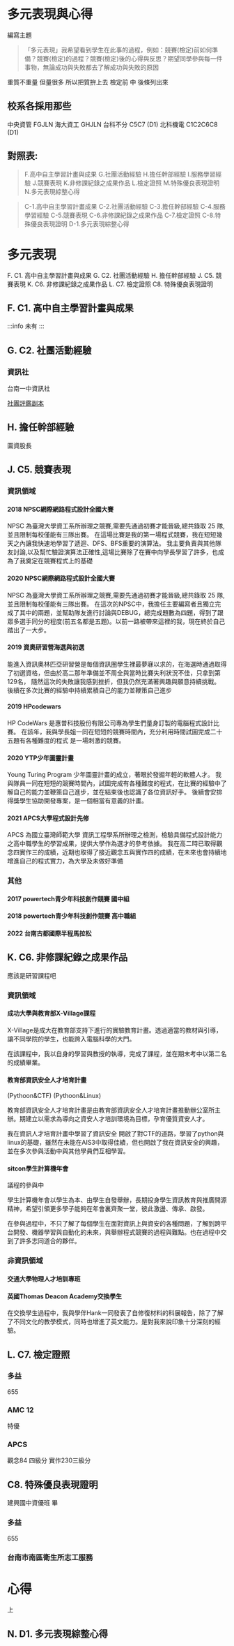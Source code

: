 # 多元表現與心得

編寫主題 
> 「多元表現」我希望看到學生在此事的過程，例如：競賽(檢定)前如何準備？競賽(檢定)的過程？競賽(檢定)後的心得與反思？期望同學參與每一件事物，無論成功與失敗都去了解成功與失敗的原因

重質不重量
但量很多 所以把質拚上去
檢定前 中 後條列出來

## 校系各採用那些
中央資管 FGJLN
海大資工 GHJLN
台科不分 C5C7     (D1)
北科機電 C1C2C6C8   (D1)

## 對照表:
> F.高中自主學習計畫與成果 G.社團活動經驗 H.擔任幹部經驗 I.服務學習經驗 J.競賽表現 K.非修課紀錄之成果作品 L.檢定證照 M.特殊優良表現證明 N.多元表現綜整心得

> C-1.高中自主學習計畫成果 C-2.社團活動經驗 C-3.擔任幹部經驗 C-4.服務學習經驗 C-5.競賽表現 C-6.非修課紀錄之成果作品 C-7.檢定證照 C-8.特殊優良表現證明 D-1.多元表現綜整心得 



# 多元表現
F. C1. 高中自主學習計畫與成果 
G. C2. 社團活動經驗 
H.     擔任幹部經驗 
J. C5. 競賽表現 
K. C6. 非修課紀錄之成果作品 
L. C7. 檢定證照 
   C8. 特殊優良表現證明

## F. C1. 高中自主學習計畫與成果 
:::info
未有
:::
## G. C2. 社團活動經驗 
### 資訊社
台南一中資訊社

[社團評鑑副本](
https://docs.google.com/document/d/1XYHOhMdDNDvKy_cpkwFXyuuV5D1mEjZ0_7qr2izPlRE/edit)

## H.     擔任幹部經驗 
圖資股長 
## J. C5. 競賽表現 

### 資訊領域

#### 2018 NPSC網際網路程式設計全國大賽
NPSC 為臺灣大學資工系所辦理之競賽,需要先通過初賽才能晉級,總共錄取 25 隊,並且限制每校僅能有三隊出賽。
在這場比賽是我的第⼀場程式競賽，我在短短幾天之內讓我快速地學習了遞迴、DFS、BFS重要的演算法。
我主要負責與其他隊友討論,以及幫忙驗證演算法正確性,這場比賽除了在賽中向學長學習了許多，也成為了我奠定在競賽程式上的基礎

#### 2020 NPSC網際網路程式設計全國大賽

NPSC 為臺灣大學資工系所辦理之競賽,需要先通過初賽才能晉級,總共錄取 25 隊,並且限制每校僅能有三隊出賽。
在這次的NPSC中，我擔任主要編寫者且獨立完成了其中的兩題，並幫助隊友進行討論與DEBUG，總完成題數為四題，得到了跟眾多選手同分的程度(前五名都是五題)。以前一路被帶來這裡的我，現在終於自己踏出了一大步。

#### 2019 資奧研習營海選與初選
能進入資訊奧林匹亞研習營是每個資訊圈學生裡最夢寐以求的，在海選時通過取得了初選資格，但由於高二那年準備並不周全與當時比賽失利狀況不佳，只拿到第129名，
隨然這次的失敗讓我感到挫折，但我仍然充滿著興趣與願意持續挑戰。
後續在多次比賽的經驗中持續累積自己的能力並鞭策自己進步

#### 2019 HPcodewars
HP CodeWars 是惠普科技股份有限公司專為學生們量身訂製的電腦程式設計比賽。
在該年，我與學長姐一同在短短的競賽時間內，充分利用時間試圖完成二十五題有各種難度的程式 是一場刺激的競賽。

#### 2020 YTP少年圖靈計畫
Young Turing Program 少年圖靈計畫的成立，著眼於發掘年輕的軟體人才。
我與隊員一同在短短的競賽時間內，試圖完成有各種難度的程式，在比賽的經驗中了解自己的能力並鞭策自己進步，並在結束後也認識了各位資訊好手。
後續會安排得獎學生協助開發專案，是一個相當有意義的計畫。

#### 2021 APCS大學程式設計先修
APCS 為國立臺灣師範大學 資訊工程學系所辦理之檢測，檢驗具備程式設計能力之高中職學生的學習成果，提供大學作為選才的參考依據。
我在高二時已取得觀念四實作三的成績，近期也取得了接近觀念五與實作四的成績，在未來也會持續地增進自己的程式實力，為大學及未做好準備


### 其他
#### 2017 powertech青少年科技創作競賽 國中組
#### 2018 powertech青少年科技創作競賽 高中職組
#### 2022 台南古都國際半程馬拉松


## K. C6. 非修課紀錄之成果作品 
應該是研習課程吧

### 資訊領域
#### 成功大學與教育部X-Village課程
X-Village是成大在教育部支持下進行的實驗教育計畫。透過適當的教材與引導，讓不同學院的學生，也能跨入電腦科學的大門。

在該課程中，我以自身的學習與教授的執導，完成了課程，並在期末考中以第二名的成績畢業。

#### 教育部資訊安全人才培育計畫
(Pythoon&CTF)
(Pythoon&Linux)

教育部資訊安全人才培育計畫是由教育部資訊安全人才培育計畫推動辦公室所主辦。期建立以需求為導向之資安人才培訓環境為目標，孕育優質資安人才。

我在資訊人才培育計畫中學習了資訊安全 開啟了對CTF的道路，學習了python與linux的基礎，雖然在未能在AIS3中取得佳績，但也開啟了我在資訊安全的興趣，並在多次參與活動中與其他學員們互相學習。
#### sitcon學生計算機年會
議程的參與中

學生計算機年會以學生為本、由學生自發舉辦，長期投身學生資訊教育與推廣開源精神，希望引領更多學子能夠在年會裏齊聚一堂，彼此激盪、傳承、啟發。

在參與過程中，不只了解了每個學生在面對資訊上與資安的各種問題，了解到跨平台開發、機器學習與自動化的未來，與舉辦程式競賽的過程與難點。也在過程中交到了許多志同道合的夥伴。

### 非資訊領域

#### 交通大學物理人才培訓專班 
#### 英國Thomas Deacon Academy交換學生
在交換學生過程中，我與學伴Hank一同發表了自修復材料的科展報告，除了了解了不同文化的教學模式，同時也增進了英文能力。是對我來說印象十分深刻的經驗。

## L. C7. 檢定證照 
### 多益 
655

### AMC 12
特優
### APCS
觀念84 四級分
實作230三級分
##    C8. 特殊優良表現證明
建興國中資優班 畢

### 多益 
655

### 台南市南區衛生所志工服務


# 心得 
上

## N. D1. 多元表現綜整心得 

